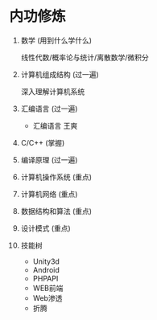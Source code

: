 # 内功修炼

1. 数学 (用到什么学什么)

    线性代数/概率论与统计/离散数学/微积分

2. 计算机组成结构 (过一遍)

    深入理解计算机系统

3. 汇编语言 (过一遍)

    - 汇编语言 王爽

4. C/C++ (掌握)

5. 编译原理 (过一遍)

6. 计算机操作系统 (重点)

7. 计算机网络 (重点)

8. 数据结构和算法 (重点)

9. 设计模式  (重点)

10. 技能树

    - Unity3d
    - Android
    - PHPAPI
    - WEB前端
    - Web渗透
    - 折腾
